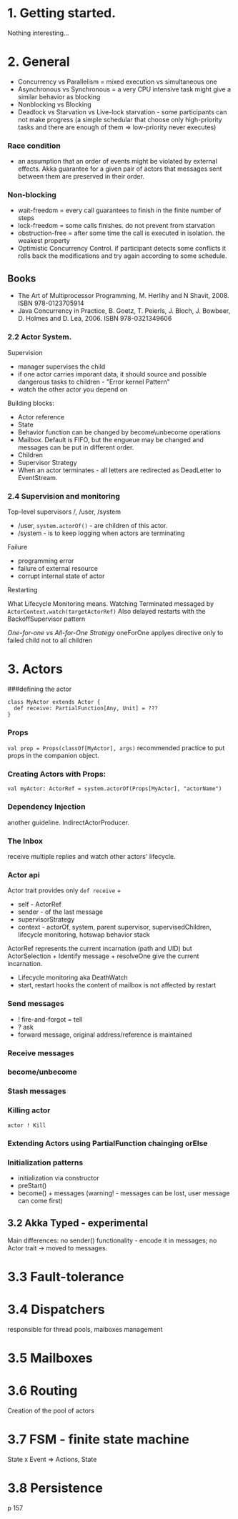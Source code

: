 # 1. Getting started.
Nothing interesting...
# 2. General
 - Concurrency vs Parallelism
   = mixed execution vs simultaneous one
 - Asynchronous vs Synchronous
   = a very CPU intensive task might give a similar behavior as blocking
 - Nonblocking vs Blocking
 - Deadlock vs Starvation vs Live-lock
  starvation - some participants can not make progress (a simple
  schedular that choose only high-priority tasks and there are enough
  of them => low-priority never executes)

### Race condition
 - an assumption that an order of events might be violated by external
   effects. Akka guarantee for a given pair of actors that messages
   sent between them are preserved in their order.

### Non-blocking
 - wait-freedom = every call guarantees to finish in the finite number
   of steps
 - lock-freedom = some calls finishes. do not prevent from starvation
 - obstruction-free = after some time the call is executed in
   isolation. the weakest property
 - Optimistic Concurrency Control. if participant detects some
   conflicts it rolls back the modifications and try again according
   to some schedule.

## Books
-  The Art of Multiprocessor Programming, M. Herlihy and N
   Shavit, 2008. ISBN 978-0123705914
-  Java Concurrency in Practice, B. Goetz, T. Peierls, J. Bloch, J. Bowbeer, D. Holmes and D. Lea, 2006.
ISBN 978-0321349606
   
### 2.2 Actor System.
 Supervision
 - manager supervises the child
 - if one actor carries imporant data, it should source and possible
   dangerous tasks to children - "Error kernel Pattern"
 - watch the other actor you depend on

Building blocks:
 - Actor reference
 - State
 - Behavior
   function can be changed by become\unbecome operations
 - Mailbox. Default is FIFO, but the engueue may be changed and
   messages can be put in different order.
 - Children
 - Supervisor Strategy
 - When an actor terminates - all letters are redirected as DeadLetter
   to EventStream.
   
### 2.4 Supervision and monitoring
 Top-level supervisors
 /, /user, /system
 - /user, `system.actorOf()` - are children of this actor.
 - /system - is to keep logging when actors are terminating

Failure
 - programming error
 - failure of external resource
 - corrupt internal state of actor

Restarting

What Lifecycle Monitoring means.
 Watching Terminated messaged by `ActorContext.watch(targetActorRef)`
 Also delayed restarts with the BackoffSupervisor pattern

*One-for-one vs All-for-One Strategy*
oneForOne applyes directive only to failed child not to all children

# 3. Actors
###defining the actor
```
class MyActor extends Actor {
  def receive: PartialFunction[Any, Unit] = ???
}
```
### Props
`val prop = Props(classOf[MyActor], args)`
recommended practice to put props in the companion object.
### Creating Actors with Props:
`val myActor: ActorRef = system.actorOf(Props[MyActor], "actorName")`
### Dependency Injection
another guideline. IndirectActorProducer.
### The Inbox
receive multiple replies and watch other actors' lifecycle.

### Actor api
Actor trait provides only `def receive` +
- self - ActorRef
- sender - of the last message
- supervisorStrategy
- context - actorOf, system, parent supervisor, supervisedChildren, lifecycle monitoring, hotswap behavior stack

ActorRef represents the current incarnation (path and UID) but ActorSelection + Identify message + resolveOne give the current incarnation.

- Lifecycle monitoring aka DeathWatch
- start, restart hooks
the content of mailbox is not affected by restart

### Send messages
- ! fire-and-forgot = tell
- ? ask
- forward message, original address/reference is maintained

### Receive messages
### become/unbecome
### Stash messages
### Killing actor
`actor ! Kill`
### Extending Actors using PartialFunction chainging orElse
### Initialization patterns
- initialization via constructor
- preStart()
- become() + messages (warning! - messages can be lost, user message can come first)

## 3.2 Akka Typed - experimental
Main differences: no sender() functionality - encode it in messages; no Actor trait -> moved to messages.

# 3.3 Fault-tolerance

# 3.4 Dispatchers
responsible for thread pools, maiboxes management

# 3.5 Mailboxes

# 3.6 Routing
Creation of the pool of actors

#  3.7 FSM - finite state machine
State x Event => Actions, State

# 3.8 Persistence
p 157


